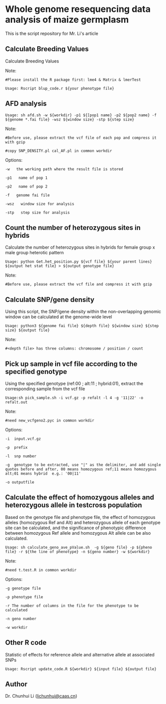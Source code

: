 # Whole genome resequencing data analysis of maize germplasm
This is the script repository for Mr. Li's article

## Calculate Breeding Values
Calculate Breeding Values

Note:

    #Please install the R package first: lme4 & Matrix & lmerTest

    Usage: Rscript blup_code.r ${your phenotype file}
## AFD analysis
    Usage: sh afd.sh -w ${workdir} -p1 ${[pop1 name} -p2 ${pop2 name} -f ${genome *.fai file} -wsz ${window size} -stp ${step size}

Note:

    #Before use, please extract the vcf file of each pop and compress it with gzip
    
    #copy SNP_DENSITY.pl cal_AF.pl in common workdir

Options:

    -w   the working path where the result file is stored

    -p1   name of pop 1

    -p2   name of pop 2

    -f   genome fai file

    -wsz   window size for analysis

    -stp   step size for analysis 


## Count the number of heterozygous sites in hybrids
Calculate the number of heterozygous sites in hybrids for female group x male group heterotic pattern

    Usage: python Get.het_position.py ${vcf file} ${your parent lines} ${output het stat file} > ${output genotype file}

Note:

    #Before use, please extract the vcf file and compress it with gzip


## Calculate SNP/gene density
Using this script, the SNP/gene density within the non-overlapping genomic window can be calculated at the genome-wide level

    Usage: python3 ${genome fai file} ${depth file} ${window size} ${step size} ${output file}

Note:

    #<depth file> has three columns: chromosome / position / count

## Pick up sample in vcf file according to the specified genotype
Using the specified genotype (ref:00 ; alt:11 ; hybrid:01), extract the corresponding sample from the vcf file

    Usage:sh pick_sample.sh -i vcf.gz -p refalt -l 4 -g '11|22' -o refalt.out

Note:

    #need new_vcfgeno2.pyc in common workdir

Options:

    -i  input.vcf.gz

    -p  prefix

    -l  snp number

    -g  genotype to be extracted, use "|" as the delimiter, and add single quotes before and after, 00 means homozygous ref;11 means homozygous alt;01 means hybrid  e.g.: '00|11' 

    -o outputfile

## Calculate the effect of homozygous alleles and heterozygous allele in testcross population
Based on the genotype file and phenotype file, the effect of homozygous alleles (homozygous Ref and Alt) and heterozygous allele of each genotype site can be calculated, and the significance of phenotypic difference between homozygous Ref allele and homozygous Alt allele can be also calculated.

    Usage: sh calculate_geno_ave_pValue.sh  -g ${geno file} -p ${pheno file} -r ${the line of phenotype} -n ${geno number} -w ${workdir}

Note:

    #need t.test.R in common workdir

Options:
 
    -g genotype file

    -p phenotype file

    -r The number of columns in the file for the phenotype to be calculated

    -n geno number

    -w workdir

## Other R code
Statistic of effects for reference allele and alternative allele at associated SNPs

    Usage: Rscript update_code.R ${workdir} ${input file} ${output file}

## Author

Dr. Chunhui Li (lichunhui@caas.cn)
